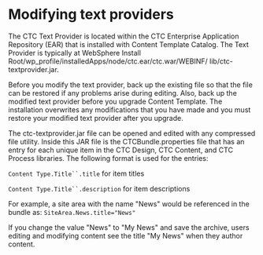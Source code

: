 # Modifying text providers

The CTC Text Provider is located within the CTC Enterprise Application Repository \(EAR\) that is installed with Content Template Catalog. The Text Provider is typically at WebSphere Install Root/wp\_profile/installedApps/node/ctc.ear/ctc.war/WEBINF/ lib/ctc-textprovider.jar.

Before you modify the text provider, back up the existing file so that the file can be restored if any problems arise during editing. Also, back up the modified text provider before you upgrade Content Template. The installation overwrites any modifications that you have made and you must restore your modified text provider after you upgrade.

The ctc-textprovider.jar file can be opened and edited with any compressed file utility. Inside this JAR file is the CTCBundle.properties file that has an entry for each unique item in the CTC Design, CTC Content, and CTC Process libraries. The following format is used for the entries:

`Content Type.Title``.title` for item titles

`Content Type.Title``.description` for item descriptions

For example, a site area with the name "News" would be referenced in the bundle as: `SiteArea.News.title="News"`

If you change the value "News" to "My News" and save the archive, users editing and modifying content see the title "My News" when they author content.


